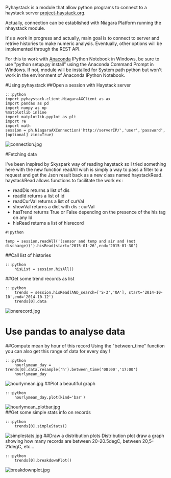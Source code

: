 Pyhaystack is a module that allow python programs to connect to a haystack server [project-haystack.org](http://www.project-haystack.org).

Actually, connection can be established with Niagara Platform running the nhaystack module.

It's a work in progress and actually, main goal is to connect to server and retrive histories to make numeric analysis. Eventually, other options will be implemented through the REST API.

For this to work with [Anaconda](http://continuum.io/downloads) IPython Notebook in Windows, be sure to use "python setup.py install" using the Anaconda Command Prompt in Windows.
If not, module will be installed for System path python but won't work in the environment of Anaconda IPython Notebook.

#Using pyhaystack
##Open a session with Haystack server

    :::python
    import pyhaystack.client.NiagaraAXClient as ax
    import pandas as pd
    import numpy as np
    %matplotlib inline
    import matplotlib.pyplot as plt
    import re
    import math
    session = ph.NiagaraAXConnection('http://serverIP/','user','password',[optional] zinc=True)

![connection.jpg](https://bitbucket.org/repo/Anyjky/images/2185556212-connection.jpg)

#Fetching data

I've been inspired by Skyspark way of reading haystack so I tried something here with the new function readAll wich is simply a way to pass a filter to a request and get the Json result back as a new class named haystackRead. haystackRead allows functions to facilitate the work ex :

* readDis returns a list of dis
* readId returns a list of id
* readCurVal returns a list of curVal
* showVal returns a dict with dis : curVal
* hasTrend returns True or False depending on the presence of the his tag on any Id
* hisRead returns a list of hisrecord 
         
```
#!python

temp = session.readAll('(sensor and temp and air and (not discharge))').hisRead(start='2015-01-26',end='2015-01-30')

```


##Call list of histories

	:::python
		hisList = session.hisAll()

##Get some trend records as list

	:::python
		trends = session.hisRead(AND_search=['S-3','OA'], start='2014-10-10',end='2014-10-12')
		trends[0].data

![onerecord.jpg](https://bitbucket.org/repo/Anyjky/images/3727676776-onerecord.jpg)

# Use pandas to analyse data
##Compute mean by hour of this record
Using the "between_time" function you can also get this range of data for every day !

	:::python
		hourlymean_day = trends[0].data.resample('h').between_time('08:00','17:00')
		hourlymean_day

![hourlymean.jpg](https://bitbucket.org/repo/Anyjky/images/775575559-hourlymean.jpg)
##Plot a beautiful graph

	:::python
		hourlymean_day.plot(kind='bar')

![hourlymean_plotbar.jpg](https://bitbucket.org/repo/Anyjky/images/2795760219-hourlymean_plotbar.jpg)   
##Get some simple stats info on records
	
	:::python
		trends[0].simpleStats()

![simplestats.jpg](https://bitbucket.org/repo/Anyjky/images/1419979617-simplestats.jpg)
##Draw a distribution plots
Distribution plot draw a graph showing how many records are between 20-20.5degC, between 20,5-21degC, etc... 

	:::python
		trends[0].breakdownPlot()

![breakdownplot.jpg](https://bitbucket.org/repo/Anyjky/images/859471603-breakdownplot.jpg)